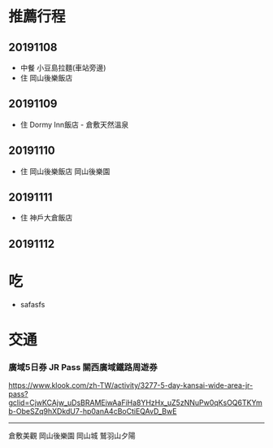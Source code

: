 # 推薦行程
## 20191108
* 中餐 小豆島拉麵(車站旁邊)
* 住 岡山後樂飯店
## 20191109
* 住 Dormy Inn飯店 - 倉敷天然溫泉
## 20191110
* 住 岡山後樂飯店
岡山後樂園
## 20191111
* 住 神戶大倉飯店
## 20191112


# 吃
* safasfs

# 交通

### 廣域5日券 JR Pass 關西廣域鐵路周遊券
https://www.klook.com/zh-TW/activity/3277-5-day-kansai-wide-area-jr-pass?gclid=CjwKCAjw_uDsBRAMEiwAaFiHa8YHzHx_uZ5zNNuPw0qKsOQ6TKYmb-ObeSZq9hXDkdU7-hp0anA4cBoCtiEQAvD_BwE

---
倉敷美觀
岡山後樂園
岡山城
鷲羽山夕陽

